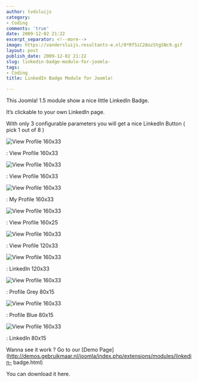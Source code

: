 ```yaml
---
author: tvdsluijs
category:
- Coding
comments: 'true'
date: 2009-12-02 21:22
excerpt_separator: <!--more-->
image: https://vandersluijs.resultants-e.nl/0*Rf5iC28ozStgSNc9.gif
layout: post
publish_date: 2009-12-02 21:22
slug: linkedin-badge-module-for-joomla-
tags:
- Coding
title: LinkedIn Badge Module for Joomla!

---
```

This Joomla! 1.5 module show a nice little LinkedIn Badge.  
  
It’s clickable to your own LinkedIn page.  
  
With only 3 configurable parameters you will get a nice LinkedIn Button ( pick
1 out of 8 )

![View Profile 160x33](https://vandersluijs.resultants-e.nl/0*Rf5iC28ozStgSNc9.gif)

: View Profile 160x33

![View Profile 160x33](https://vandersluijs.resultants-e.nl/0*HZJEbyfXvB84KRJ9.gif)

: View Profile 160x33

![View Profile 160x33](https://vandersluijs.resultants-e.nl/0*Ivtzs-TVOawzAw_1.gif)

: My Profile 160x33

![View Profile 160x33](https://vandersluijs.resultants-e.nl/0*wXscKS6FpypdQJea.gif)

: View Profile 160x25

![View Profile 160x33](https://vandersluijs.resultants-e.nl/0*hjXnY7e72gMkmPR1.gif)

: View Profile 120x33

![View Profile 160x33](https://vandersluijs.resultants-e.nl/0*mUetPhWwINed6wYw.gif)

: LinkedIn 120x33

![View Profile 160x33](https://vandersluijs.resultants-e.nl/0*aVP1VPP5gdWJEFul.gif)

: Profile Grey 80x15

![View Profile 160x33](https://vandersluijs.resultants-e.nl/0*1fYW67Nkgx1Qer6m.gif)

: Profile Blue 80x15

![View Profile 160x33](https://vandersluijs.resultants-e.nl/0*t1haA8RMRt5KOJAW.gif)

: LinkedIn 80x15  
  
  
  
  
  
Wanna see it work ? Go to our [Demo
Page](http://demos.gebruikmaar.nl/joomla/index.php/extensions/modules/linkedin-
badge.html)  
  
You can download it here.

